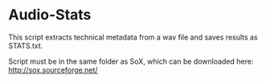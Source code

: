 Audio-Stats
===========
This script extracts technical metadata from a wav file and saves results as STATS.txt.

Script must be in the same folder as SoX, which can be downloaded here: http://sox.sourceforge.net/
